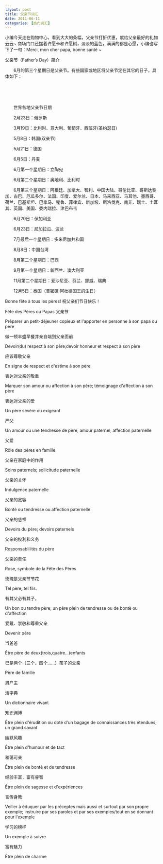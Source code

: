 ```yaml
---
layout: post
title: 父亲节词汇
date: 2011-06-11
categories: [热门词汇]  
---
```


小编今天走在购物中心，看到大大的条幅，父亲节打折优惠，献给父亲最好的礼物云云~ 商场门口还摆着许愿卡和许愿树，淡淡的蓝色，满满的都是心愿，小编也写下了一句：Merci, mon cher papa, bonne santé ~

父亲节（Father’s Day）简介

　　6月的第三个星期日是父亲节。有些国家或地区将父亲节定在其它的日子，具体如下：

　　　

　　

　　世界各地父亲节日期

　　2月23日：俄罗斯

　　3月19日：比利时、意大利、葡萄牙、西班牙(圣约瑟日)

　　5月8日：韩国(双亲节)

　　5月21日：德国

　　6月5日：丹麦

　　6月第一个星期日：立陶宛

　　6月第二个星期日：奥地利、比利时

　　6月第三个星期日：阿根廷、加拿大、智利、中国大陆、哥伦比亚、哥斯达黎加、古巴、厄瓜多尔、法国、印度、爱尔兰、日本、马来西亚、马耳他、墨西哥、荷兰、巴基斯坦、巴拿马、秘鲁、菲律宾、新加坡、斯洛伐克、南非、瑞士、土耳其、英国、美国、委内瑞拉、津巴布韦

　　6月20日：保加利亚

　　6月23日：尼加拉瓜、波兰

　　7月最后一个星期日：多米尼加共和国

　　8月8日：中国台湾

　　8月第二个星期日：巴西

　　9月第一个星期日：新西兰、澳大利亚

　　11月第二个星期日：爱沙尼亚、芬兰、挪威、瑞典

　　12月5日：泰国（普密蓬·阿杜德国王的生日）





Bonne fête à tous les pères! 祝父亲们节日快乐！

Fête des Pères ou Papas 父亲节

Prèparer un petit-dèjeuner copieux et l'apporter en personne à son papa ou père

做一顿丰盛早餐并亲自端到父亲面前

Devoir(du) respect à son père;devoir honneur et respect à son père

应该尊敬父亲

En signe de respect et d'estime à son père

表达对父亲的敬重

Marquer son amour ou affection à son père; témoignage d'affection à son père

表达对父亲的爱

Un père sévère ou exigeant

严父

Un amour ou une tendresse de père; amour paternel; affection paternelle

父爱

Rôle des pères en famille

父亲在家庭中的作用

Soins paternels; sollicitude paternelle

父亲的关怀

Indulgence paternelle

父亲的宽容

Bontè ou tendresse ou affection paternelle

父亲的慈祥

Devoirs du père; devoirs paternels

父亲的权利和义务

Responsablilitès du père

父亲的责任

Rose, symbole de la Fête des Pères

玫瑰是父亲节节花

Tel père, tel fils.

有其父必有其子。

Un bon ou tendre père; un père plein de tendresse ou de bontè ou d'affection

爱戴、崇敬和尊重父亲

Devenir père

当爸爸

Être père de deux(trois,quatre...)enfants

已是两个（三个、四个......）孩子的父亲

Père de famille

男户主

活字典

Un dictionnaire vivant

知识渊博

Être plein d'érudition ou doté d'un bagage de connaissances très étendues; un grand savant

幽默风趣

Être plein d'humour et de tact

和蔼可亲

Être plein de bontè et de tendresse

经验丰富，富有睿智

Être plein de sagesse et d'expériences

言传身教

Veiller à éduquer par les préceptes mais aussi et surtout par son propre exemple; instruire par ses paroles et par ses exemples/tout en se donnant pour l'exemple

学习的榜样

Un exemple à suivre

富有魅力

Être plein de charme

